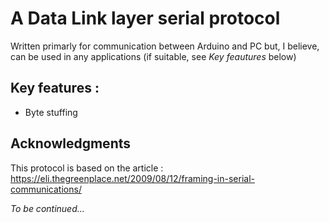 # A Data Link layer serial protocol

Written primarly for communication between Arduino and PC but,
I believe, can be used in any applications (if suitable, see *Key feautures* below)

## Key features :

- Byte stuffing

## Acknowledgments

This protocol is based on the article : https://eli.thegreenplace.net/2009/08/12/framing-in-serial-communications/

_To be continued..._
